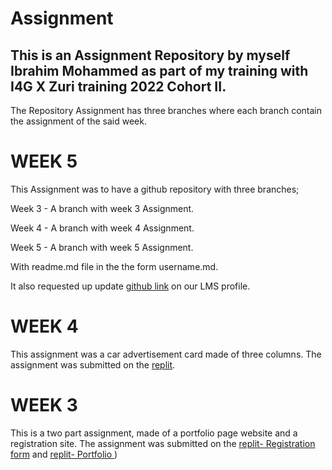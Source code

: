 
# Assignment 

## This is an Assignment Repository by myself Ibrahim Mohammed as part of my training with I4G X Zuri training 2022 Cohort II.

The Repository Assignment has three branches where each branch contain the assignment of the said week.


# WEEK 5

This Assignment was to have a github repository with three branches;

Week 3 - A branch with week 3 Assignment.

Week 4 - A branch with week 4 Assignment.

Week 5 - A branch with week 5 Assignment.

With readme.md file in the the form username.md.

It also requested up update [github link](https://drive.google.com/file/d/1UqTblndQlM2XSGdnl5BCDI-xSuU-6xvM/view?usp=share_link) on our LMS profile.



# WEEK 4

This assignment was a car advertisement card made of three columns. The assignment was submitted on the [replit](https://replit.com/@Bandastic/CSS-FLEXGRID-design#index.html).



# WEEK 3
This is a two part assignment, made of a portfolio page website and a registration site. The assignment was submitted on the [replit- Registration form](https://replit.com/@Bandastic/Project2#Registration.html) and [replit- Portfolio ](https://replit.com/@Bandastic/My-Portfolio#index.html ))


